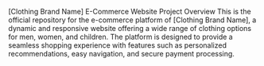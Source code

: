 [Clothing Brand Name] E-Commerce Website
Project Overview
This is the official repository for the e-commerce platform of [Clothing Brand Name], a dynamic and responsive website offering a wide range of clothing options for men, women, and children. The platform is designed to provide a seamless shopping experience with features such as personalized recommendations, easy navigation, and secure payment processing.









